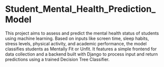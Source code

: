# Student_Mental_Health_Prediction_Model

This project aims to assess and predict the mental health status of students using machine learning. Based on inputs like screen time, sleep habits, stress levels, physical activity, and academic performance, the model classifies students as Mentally Fit or Unfit. It features a simple frontend for data collection and a backend built with Django to process input and return predictions using a trained Decision Tree Classifier.
